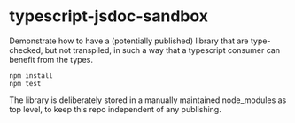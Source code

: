 # typescript-jsdoc-sandbox

Demonstrate how to have a (potentially published) library that are type-checked, but not transpiled, in such a way that a typescript consumer can benefit from the types.

```
npm install
npm test
```

The library is deliberately stored in a manually maintained node_modules as top level, to keep this repo independent of any publishing.
